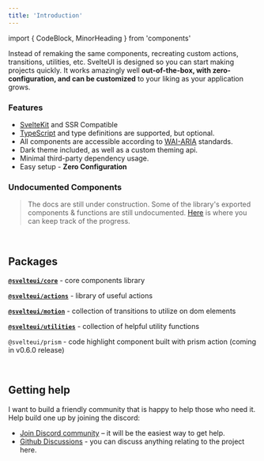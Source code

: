 ```yaml
---
title: 'Introduction'
---
```


import { CodeBlock, MinorHeading } from 'components'

<MinorHeading />

Instead of remaking the same components, recreating custom actions, transitions, utilities, etc. SvelteUI is designed so you can start making projects quickly. It works amazingly well **out-of-the-box, with zero-configuration, and can be customized** to your liking as your application grows.

### Features

- [SvelteKit](https://kit.svelte.dev/) and SSR Compatible
- [TypeScript](https://typescriptlang.org/) and type definitions are supported, but optional.
- All components are accessible according to [WAI-ARIA](https://www.w3.org/WAI/standards-guidelines/aria/) standards.
- Dark theme included, as well as a custom theming api.
- Minimal third-party dependency usage.
- Easy setup - **Zero Configuration**

### Undocumented Components

> The docs are still under construction. Some of the library's exported components & functions are still undocumented. [Here](https://github.com/svelteuidev/svelteui/issues/15) is where you can keep track of the progress.

<br />

## Packages

**[`@svelteui/core`](./core/button)** - core components library

**[`@svelteui/actions`](./actions/use-click-outside)** - library of useful actions

**[`@svelteui/motion`](./motion/typewriter)** - collection of transitions to utilize on dom elements

**[`@svelteui/utilities`](./utilities/os)** - collection of helpful utility functions

`@svelteui/prism` - code highlight component built with prism action (coming in v0.6.0 release)

<br />

## Getting help

I want to build a friendly community that is happy to help those who need it. Help build one up by joining the discord:

- [Join Discord community](https://discord.gg/2J2xmzCS79) – it will be the easiest way to get help.
- [Github Discussions](https://github.com/svelteuidev/svelteui/discussions) - you can discuss anything relating to the project here.
